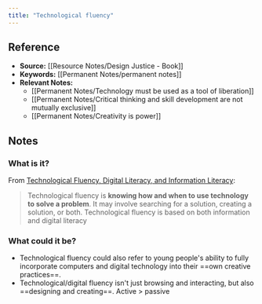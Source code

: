 ```yaml
---
title: "Technological fluency"
---
```

## Reference
- **Source:** [[Resource Notes/Design Justice - Book]]
- **Keywords:** [[Permanent Notes/permanent notes]]
- **Relevant Notes:** 
	- [[Permanent Notes/Technology must be used as a tool of liberation]]
	- [[Permanent Notes/Critical thinking and skill development are not mutually exclusive]]
	- [[Permanent Notes/Creativity is power]]
## Notes
### What is it? 
From [Technological Fluency, Digital Literacy, and Information Literacy](http://tutorials.istudy.psu.edu/techfluency/techfluency2.html#:~:text=Technological%20fluency%20is%20knowing%20how,both%20information%20and%20digital%20literacy.):
> Technological fluency is **knowing how and when to use technology to solve a problem**. It may involve searching for a solution, creating a solution, or both. Technological fluency is based on both information and digital literacy

### What could it be?
+ Technological fluency could also refer to young people's ability to fully incorporate computers and digital technology into their ==own creative practices==.
+ Technological/digital fluency isn't just browsing and interacting, but also ==designing and creating==. Active > passive 